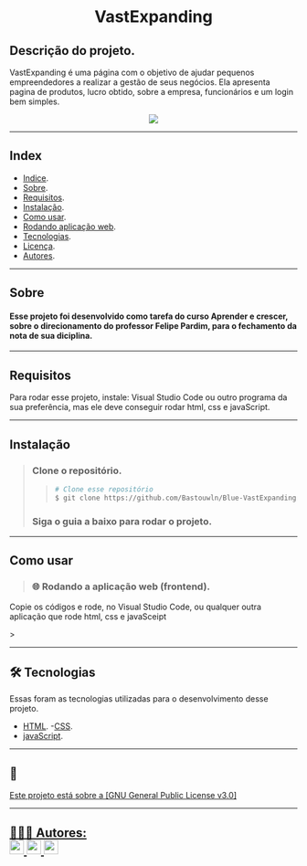<h1 align="center">
    VastExpanding
</h1>

## Descrição do projeto.
VastExpanding é uma página com o objetivo de ajudar pequenos empreendedores a realizar a gestão de seus negócios. Ela apresenta pagina de produtos, lucro obtido, sobre a empresa, funcionários e um login bem simples. 
<p align="center">
    <!-- Badge de estrelas do projeto -->
	<img src="https://github.com/Bastouwln/Blue-VastExpandin" />
</p>

---

<!-- Exemplo de Index do projeto -->
## Index
- [Indice](#index).
- [Sobre](#sobre).
- [Requisitos](#requisitos).
- [Instalação](#instalação).
- [Como usar](#como-usar).
 - [Rodando aplicação web](#rodando-web). 
- [Tecnologias](#tecnologias).
- [Licença](#).
- [Autores](#autores).
---

<!-- Sobre o projeto -->
## Sobre
#### Esse projeto foi desenvolvido como tarefa do curso Aprender e crescer, sobre o direcionamento do professor Felipe Pardim, para o fechamento da nota de sua diciplina.

---

<!-- Requisitos para testar ou utilizar o projeto -->
## Requisitos

Para rodar esse projeto, instale: Visual Studio Code ou outro programa da sua preferência, mas ele deve conseguir rodar html, css e javaScript.

<!-- Nome da ferramenta e link para a sua documentação ou site -->


---

<!-- Explicação da instação ou uso -->
## Instalação
> ### Clone o repositório.
>>   ```bash
>>  # Clone esse repositório
>>  $ git clone https://github.com/Bastouwln/Blue-VastExpanding LINK
>>   ```
> ### Siga o guia a baixo para rodar o projeto.

---

<!-- Explicação da instação ou uso -->
## Como usar
>
><h3 id="rodando-web">
>🌐 Rodando a aplicação web (frontend).
></h3>
<p> Copie os códigos e rode, no Visual Studio Code, ou qualquer outra aplicação que rode html, css e javaSceipt</p>
>

---

<!-- Tecnologias utilizadas no desenvolvimento do projeto -->
<h2 id="tecnologias">
    🛠 Tecnologias
</h2>

Essas foram as tecnologias utilizadas para o desenvolvimento desse projeto.

- [HTML](link).
 -[CSS](link).
 - [javaScript](link).
---

<!-- Licença do projeto -->
<h2 id="LICENSE">
    📝 <a href="https://github.com/Bastouwln/Blue-VastExpanding/blob/main/LICENSE">
</h2>

Este projeto está sobre a [GNU General Public License v3.0]

---

<!-- Sobre mim ou os autores -->
<h2 id="autores">
    👨🏽‍💻 Autores:
    <div>
        <a href="https://github.com/JANAsil" margin="10px">
        <img src="https://avatars.githubusercontent.com/u/111519701?v=4" width="25px" heigth="25px">
          <a href="https://github.com/Felps27" margin="10px">
           <img src="https://avatars.githubusercontent.com/u/110110960?v=4" width="25px" heigth="25px">
          <a href="https://github.com/lucasvazques" margin="10px"> 
           <img src="https://avatars.githubusercontent.com/u/133922923?v=4" width="25px" heigth="25px">
    </div>
</h2>

